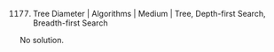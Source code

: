 1177. Tree Diameter | Algorithms | Medium | Tree, Depth-first Search, Breadth-first Search

No solution.
